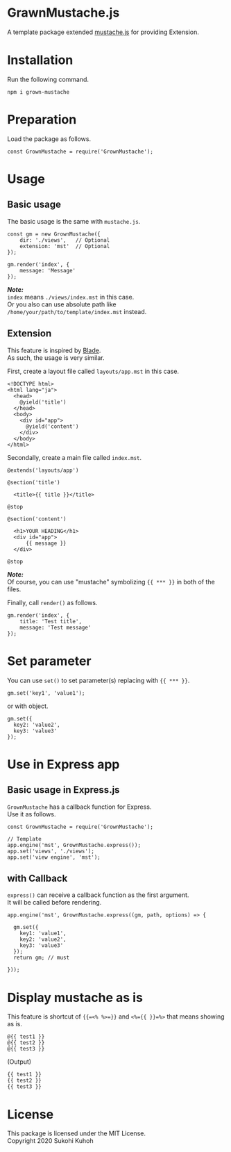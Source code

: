 # GrawnMustache.js

A template package extended [mustache.js](https://github.com/janl/mustache.js) for providing Extension.

# Installation

Run the following command.

    npm i grown-mustache

# Preparation

Load the package as follows.

    const GrownMustache = require('GrownMustache');

# Usage

## Basic usage

The basic usage is the same with `mustache.js`.

    const gm = new GrownMustache({
        dir: './views',   // Optional
        extension: 'mst'  // Optional
    });

    gm.render('index', {
        message: 'Message'
    });

***Note:***  
`index` means `./views/index.mst` in this case.  
Or you also can use absolute path like `/home/your/path/to/template/index.mst` instead.

## Extension

This feature is inspired by [Blade](https://laravel.com/docs/6.x/blade).  
As such, the usage is very similar.

First, create a layout file called `layouts/app.mst` in this case.

    <!DOCTYPE html>
    <html lang="ja">
      <head>
        @yield('title')
      </head>
      <body>
        <div id="app">
          @yield('content')
        </div>
      </body>
    </html>

Secondally, create a main file called `index.mst`.

    @extends('layouts/app')

    @section('title')

      <title>{{ title }}</title>

    @stop

    @section('content')

      <h1>YOUR HEADING</h1>
      <div id="app">
          {{ message }}
      </div>

    @stop

***Note:***  
Of course, you can use "mustache" symbolizing `{{ *** }}` in both of the files.

Finally, call `render()` as follows.

    gm.render('index', {
        title: 'Test title',
        message: 'Test message'
    });

# Set parameter

You can use `set()` to set parameter(s) replacing with `{{ *** }}`.

    gm.set('key1', 'value1');

or with object.

    gm.set({
      key2: 'value2',
      key3: 'value3'
    });

# Use in Express app

## Basic usage in Express.js

`GrownMustache` has a callback function for Express.  
Use it as follows.

    const GrownMustache = require('GrownMustache');

    // Template
    app.engine('mst', GrownMustache.express());
    app.set('views', './views');
    app.set('view engine', 'mst');

## with Callback

`express()` can receive a callback function as the first argument.  
It will be called before rendering.

    app.engine('mst', GrownMustache.express((gm, path, options) => {

      gm.set({
        key1: 'value1',
        key2: 'value2',
        key3: 'value3'
      });
      return gm; // must

    }));

# Display mustache as is

This feature is shortcut of `{{=<% %>=}}` and `<%={{ }}=%>` that means showing as is.

    @{{ test1 }}
    @{{ test2 }}
    @{{ test3 }}

(Output)

    {{ test1 }}
    {{ test2 }}
    {{ test3 }}

# License

This package is licensed under the MIT License.  
Copyright 2020 Sukohi Kuhoh
